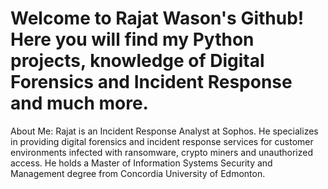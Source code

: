 # Welcome to Rajat Wason's Github! Here you will find my Python projects, knowledge of Digital Forensics and Incident Response and much more. 

About Me:
Rajat is an Incident Response Analyst at Sophos. He specializes in providing digital forensics and incident response services for customer environments infected with ransomware, crypto miners and unauthorized access. He holds a Master of Information Systems Security and Management degree from Concordia University of Edmonton.
